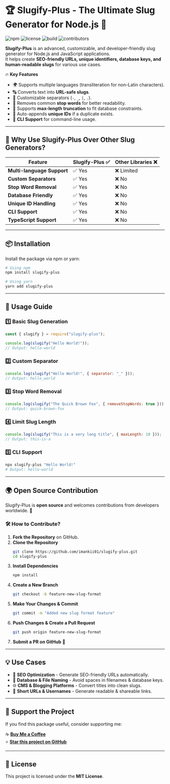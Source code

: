 # 🏆 Slugify-Plus - The Ultimate Slug Generator for Node.js 🚀

![npm](https://img.shields.io/npm/v/slugify-plus?color=blue&label=Slugify-Plus)
![license](https://img.shields.io/npm/l/slugify-plus)
![build](https://img.shields.io/github/actions/workflow/status/imankii01/slugify-plus/ci.yml)
![contributors](https://img.shields.io/github/contributors/imankii01/slugify-plus)

**Slugify-Plus** is an advanced, customizable, and developer-friendly slug generator for Node.js and JavaScript applications.  
It helps create **SEO-friendly URLs, unique identifiers, database keys, and human-readable slugs** for various use cases.  

🔥 **Key Features**  
- 🌍 Supports multiple languages (transliteration for non-Latin characters).  
- 🔠 Converts text into **URL-safe slugs**.  
- 🎨 Customizable separators (`-`, `_`, `|`, `.`).  
- 🚀 Removes common **stop words** for better readability.  
- 🔢 Supports **max-length truncation** to fit database constraints.  
- 🔄 Auto-appends **unique IDs** if a duplicate exists.  
- 🔑 **CLI Support** for command-line usage.  

---

## 🎯 **Why Use Slugify-Plus Over Other Slug Generators?**

| Feature                | Slugify-Plus ✅ | Other Libraries ❌ |
|------------------------|----------------|--------------------|
| **Multi-language Support** | ✅ Yes | ❌ Limited |
| **Custom Separators** | ✅ Yes | ❌ No |
| **Stop Word Removal** | ✅ Yes | ❌ No |
| **Database Friendly** | ✅ Yes | ❌ No |
| **Unique ID Handling** | ✅ Yes | ❌ No |
| **CLI Support** | ✅ Yes | ❌ No |
| **TypeScript Support** | ✅ Yes | ❌ No |

---

## 📦 **Installation**  
Install the package via npm or yarn:

```sh
# Using npm
npm install slugify-plus

# Using yarn
yarn add slugify-plus
```

---

## 🚀 **Usage Guide**

### **1️⃣ Basic Slug Generation**
```js
const { slugify } = require("slugify-plus");

console.log(slugify("Hello World!")); 
// Output: hello-world
```

### **2️⃣ Custom Separator**
```js
console.log(slugify("Hello World!", { separator: "_" })); 
// Output: hello_world
```

### **3️⃣ Stop Word Removal**
```js
console.log(slugify("The Quick Brown Fox", { removeStopWords: true })); 
// Output: quick-brown-fox
```

### **4️⃣ Limit Slug Length**
```js
console.log(slugify("This is a very long title", { maxLength: 10 })); 
// Output: this-is-a
```

### **5️⃣ CLI Support**
```sh
npx slugify-plus "Hello World!"
# Output: hello-world
```

---

## 🌍 **Open Source Contribution**

Slugify-Plus is **open source** and welcomes contributions from developers worldwide. 💜  

### 🛠 **How to Contribute?**
1. **Fork the Repository** on GitHub.  
2. **Clone the Repository**  
   ```sh
   git clone https://github.com/imankii01/slugify-plus.git
   cd slugify-plus
   ```
3. **Install Dependencies**  
   ```sh
   npm install
   ```
4. **Create a New Branch**  
   ```sh
   git checkout -b feature-new-slug-format
   ```
5. **Make Your Changes & Commit**  
   ```sh
   git commit -m "Added new slug format feature"
   ```
6. **Push Changes & Create a Pull Request**  
   ```sh
   git push origin feature-new-slug-format
   ```
7. **Submit a PR on GitHub** 🚀  

---

## 💡 **Use Cases**
- 📌 **SEO Optimization** - Generate SEO-friendly URLs automatically.  
- 🔑 **Database & File Naming** - Avoid spaces in filenames & database keys.  
- 🌐 **CMS & Blogging Platforms** - Convert titles into clean slugs.  
- 📂 **Short URLs & Usernames** - Generate readable & shareable links.  

---

## 🎉 **Support the Project**
If you find this package useful, consider supporting me:  

☕ **[Buy Me a Coffee](https://www.buymeacoffee.com/imankii01)**  
⭐ **[Star this project on GitHub](https://github.com/imankii01/slugify-plus)**  

---

## 📄 **License**
This project is licensed under the **MIT License**.  
